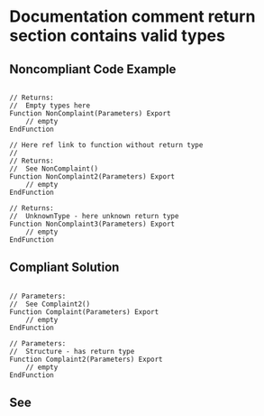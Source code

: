 # Documentation comment return section contains valid types

## Noncompliant Code Example

```bsl

// Returns:
//  Empty types here
Function NonComplaint(Parameters) Export
	// empty
EndFunction

// Here ref link to function without return type
//
// Returns:
//  See NonComplaint()
Function NonComplaint2(Parameters) Export
	// empty
EndFunction

// Returns:
//  UnknownType - here unknown return type
Function NonComplaint3(Parameters) Export
	// empty
EndFunction

```

## Compliant Solution

```bsl

// Parameters:
//  See Complaint2()
Function Complaint(Parameters) Export
	// empty
EndFunction

// Parameters:
//  Structure - has return type
Function Complaint2(Parameters) Export
	// empty
EndFunction

```

## See

